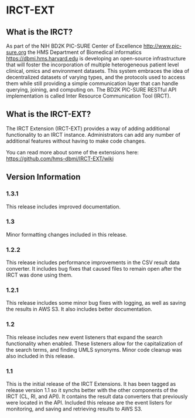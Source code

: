# IRCT-EXT

## What is the IRCT?
As part of the NIH BD2K PIC-SURE Center of Excellence http://www.pic-sure.org the HMS Department of Biomedical informatics https://dbmi.hms.harvard.edu is developing an open-source infrastructure that will foster the incorporation of multiple heterogeneous patient level clinical, omics and environment datasets. This system embraces the idea of decentralized datasets of varying types, and the protocols used to access them while still providing a simple communication layer that can handle querying, joining, and computing on. The BD2K PIC-SURE RESTful API implementation is called Inter Resource Communication Tool (IRCT).

## What is the IRCT-EXT?
The IRCT Extension (IRCT-EXT) provides a way of adding additional functionality to an IRCT instance. Administrators can add any number of additional features without having to make code changes.

You can read more about some of the extensions here: https://github.com/hms-dbmi/IRCT-EXT/wiki

## Version Information

### 1.3.1
This release includes improved documentation.

### 1.3
Minor formatting changes included in this release.

### 1.2.2
This release includes performance improvements in the CSV result data converter. It includes bug fixes that caused files to remain open after the IRCT was done using them.

### 1.2.1
This release includes some minor bug fixes with logging, as well as saving the results in AWS S3. It also includes better documentation.

### 1.2
This release includes new event listeners that expand the search functionality when enabled. These listeners allow for the capitalization of the search terms, and finding UMLS synonyms. Minor code cleanup was also included in this release.

### 1.1
This is the initial release of the IRCT Extensions. It has been tagged as release version 1.1 so it synchs better with the other components of the IRCT (CL, RI, and API). It contains the result data converters that previously were located in the API. Included this release are the event listers for monitoring, and saving and retrieving results to AWS S3.
